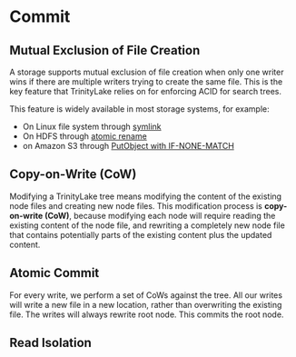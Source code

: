 # Commit

## Mutual Exclusion of File Creation

A storage supports mutual exclusion of file creation when only one writer wins if there are multiple writers
trying to create the same file.
This is the key feature that TrinityLake relies on for enforcing ACID for search trees.

This feature is widely available in most storage systems, for example:

- On Linux file system through [symlink](https://linux.die.net/man/2/open)
- On HDFS through [atomic rename](https://hadoop.apache.org/docs/stable/hadoop-project-dist/hadoop-common/filesystem/filesystem.html#boolean_rename.28Path_src.2C_Path_d.29)
- on Amazon S3 through [PutObject with IF-NONE-MATCH](https://docs.aws.amazon.com/AmazonS3/latest/API/API_PutObject.html#API_PutObject_RequestSyntax)

## Copy-on-Write (CoW)

Modifying a TrinityLake tree means modifying the content of the existing node files and creating new node files.
This modification process is **copy-on-write (CoW)**,
because modifying each node will require reading the existing content of the node file,
and rewriting a completely new node file that contains potentially parts of the existing content plus the updated content.

## Atomic Commit

For every write, we perform a set of CoWs against the tree.
All our writes will write a new file in a new location, rather than overwriting the existing file.
The writes will always rewrite root node.
This commits the root node.


## Read Isolation